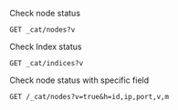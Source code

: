 Check node status
```
GET _cat/nodes?v
```
Check Index status
```
GET _cat/indices?v
```

Check node status with specific field
```
GET /_cat/nodes?v=true&h=id,ip,port,v,m
```
